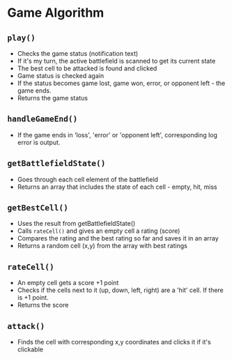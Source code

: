 # Game Algorithm

## `play()`

- Checks the game status (notification text)
- If it's my turn, the active battlefield is scanned to get its current state
- The best cell to be attacked is found and clicked
- Game status is checked again
- If the status becomes game lost, game won, error, or opponent left - the game ends.
- Returns the game status

## `handleGameEnd()`

- If the game ends in 'loss', 'error' or 'opponent left', corresponding log error is output.

## `getBattlefieldState()`

- Goes through each cell element of the battlefield
- Returns an array that includes the state of each cell - empty, hit, miss

## `getBestCell()`

- Uses the result from getBattlefieldState()
- Calls `rateCell()` and gives an empty cell a rating (score)
- Compares the rating and the best rating so far and saves it in an array
- Returns a random cell (x,y) from the array with best ratings

## `rateCell()`

- An empty cell gets a score +1 point
- Checks if the cells next to it (up, down, left, right) are a 'hit' cell. If there is +1 point.
- Returns the score

## `attack()`

- Finds the cell with corresponding x,y coordinates and clicks it if it's clickable
